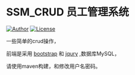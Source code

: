 # SSM_CRUD 员工管理系统                                                         
[![Author](https://img.shields.io/badge/author-beyond-blue.svg)](https://github.com/feiyangbeyond)   [![License](https://img.shields.io/badge/license-MIT-4EB1BA.svg?style=flat-square)](https://github.com/feiyangbeyond/ssm_crud/blob/master/LICENSE) 

一些简单的crud操作， 

前端是采用 [bootstrap](http://www.bootcss.com/) 和 [jqury](https://jquery.com/) ,数据库MySQL，

请使用maven构建，和修改用户名密码。

